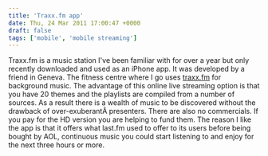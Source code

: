 ```yaml
---
title: 'Traxx.fm app'
date: Thu, 24 Mar 2011 17:00:47 +0000
draft: false
tags: ['mobile', 'mobile streaming']
---
```


Traxx.fm is a music station I've been familiar with for over a year but only recently downloaded and used as an iPhone app. It was developed by a friend in Geneva. The fitness centre where I go uses [traxx.fm](http://www.traxx.fm/) for background music. The advantage of this online live streaming option is that you have 20 themes and the playlists are compiled from a number of sources. As a result there is a wealth of music to be discovered without the drawback of over-exuberantÂ presenters. There are also no commercials. If you pay for the HD version you are helping to fund them. The reason I like the app is that it offers what last.fm used to offer to its users before being bought by AOL, continuous music you could start listening to and enjoy for the next three hours or more.